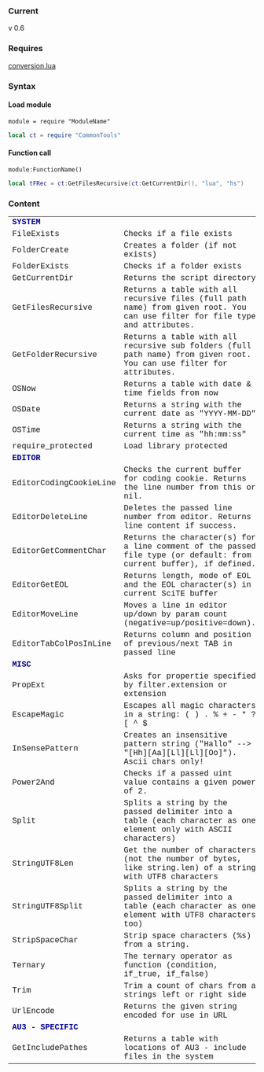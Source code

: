 ### Current
v 0.6
### Requires
[conversion.lua](conversion.lua)
### Syntax
#### Load module
	module = require "ModuleName"
```lua
local ct = require "CommonTools"
```
#### Function call
	module:FunctionName()
```lua
local tFRec = ct:GetFilesRecursive(ct:GetCurrentDir(), "lua", "hs")
```
### Content

<table style='font-family:"Courier New"'>
<tr><td><b><span style='color:darkblue'>SYSTEM</span></b></td></tr>
<tr><td>FileExists</td><td>Checks if a file exists</td></tr>
<tr><td>FolderCreate</td><td>Creates a folder (if not exists)</td></tr>
<tr><td>FolderExists</td><td>Checks if a folder exists</td></tr>
<tr><td>GetCurrentDir</td><td>Returns the script directory</td></tr>
<tr><td>GetFilesRecursive</td><td>Returns a table with all recursive files (full path name) from given root. You can use filter for file type and attributes.</td></tr>
<tr><td>GetFolderRecursive</td><td>Returns a table with all recursive sub folders (full path name) from given root. You can use filter for attributes.</td></tr>
<tr><td>OSNow</td><td>Returns a table with date & time fields from now</td></tr>
<tr><td>OSDate</td><td>Returns a string with the current date as "YYYY-MM-DD"</td></tr>
<tr><td>OSTime</td><td>Returns a string with the current time as "hh:mm:ss"</td></tr>
<tr><td>require_protected</td><td>Load library protected</td></tr>

<tr><td><b><span style='color:darkblue'>EDITOR</span></b></td></tr>
<tr><td>EditorCodingCookieLine</td><td>Checks the current buffer for coding cookie. Returns the line number from this or nil.</td></tr>
<tr><td>EditorDeleteLine</td><td>Deletes the passed line number from editor. Returns line content if success.</td></tr>
<tr><td>EditorGetCommentChar</td><td>Returns the character(s) for a line comment of the passed file type (or default: from current buffer), if defined.</td></tr>
<tr><td>EditorGetEOL</td><td>Returns length, mode of EOL and the EOL character(s) in current SciTE buffer</td></tr>
<tr><td>EditorMoveLine</td><td>Moves a line in editor up/down by param count (negative=up/positive=down).</td></tr>
<tr><td>EditorTabColPosInLine</td><td>Returns column and position of previous/next TAB in passed line</td></tr>

<tr><td><b><span style='color:darkblue'>MISC</span></b></td></tr>
<tr><td>PropExt</td><td>Asks for propertie specified by filter.extension or extension</td></tr>
<tr><td>EscapeMagic</td><td>Escapes all magic characters in a string:  ( ) . % + - * ? [ ^ $</td></tr>
<tr><td>InSensePattern</td><td>Creates an insensitive pattern string ("Hallo" --> "[Hh][Aa][Ll][Ll][Oo]"). Ascii chars only!</td></tr>
<tr><td>Power2And</td><td>Checks if a passed uint value contains a given power of 2.</td></tr>
<tr><td>Split</td><td>Splits a string by the passed delimiter into a table (each character as one element only with ASCII characters)</td></tr>
<tr><td>StringUTF8Len</td><td>Get the number of characters (not the number of bytes, like string.len) of a string with UTF8 characters</td></tr>
<tr><td>StringUTF8Split</td><td>Splits a string by the passed delimiter into a table (each character as one element with UTF8 characters too)</td></tr>
<tr><td>StripSpaceChar</td><td>Strip space characters (%s) from a string.</td></tr>
<tr><td>Ternary</td><td>The ternary operator as function (condition, if_true, if_false)</td></tr>
<tr><td>Trim</td><td>Trim a count of chars from a strings left or right side</td></tr>
<tr><td>UrlEncode</td><td>Returns the given string encoded for use in URL</td></tr>

<tr><td><b><span style='color:darkblue'>AU3 - SPECIFIC</span></b></td></tr>
<tr><td>GetIncludePathes</td><td>Returns a table with locations of AU3 - include files in the system</td></tr>
</table>



